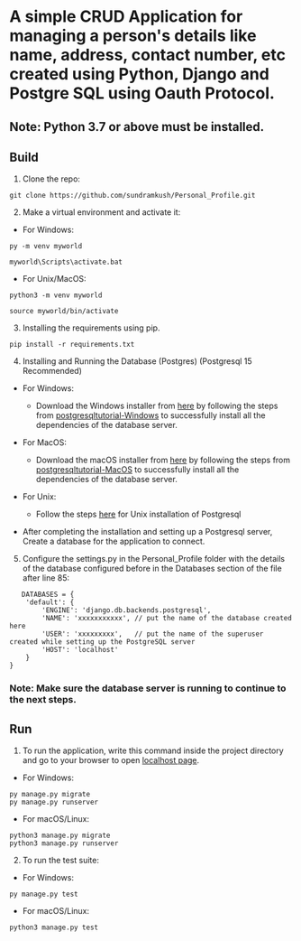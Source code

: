 # A simple CRUD Application for managing a person's details like name, address, contact number, etc created using Python, Django and Postgre SQL using Oauth Protocol.

## Note: Python 3.7 or above must be installed.

## Build
1. Clone the repo:
```
git clone https://github.com/sundramkush/Personal_Profile.git
```
2. Make a virtual environment and activate it:
* For Windows:
```
py -m venv myworld
```
```
myworld\Scripts\activate.bat
```
* For Unix/MacOS:
```
python3 -m venv myworld
```
```
source myworld/bin/activate
```
3. Installing the requirements using pip.
```
pip install -r requirements.txt
```
4. Installing  and Running the Database (Postgres) (Postgresql 15 Recommended)
* For Windows:
	* Download the Windows installer from [here](https://www.enterprisedb.com/downloads/postgres-postgresql-downloads) by following the steps from [postgresqltutorial-Windows](https://www.postgresqltutorial.com/postgresql-getting-started/install-postgresql/) to successfully install all the dependencies of the database server.
     
* For MacOS:
	* Download the macOS installer from [here](https://www.enterprisedb.com/downloads/postgres-postgresql-downloads) by following the steps from [postgresqltutorial-MacOS](https://www.postgresqltutorial.com/postgresql-getting-started/install-postgresql-macos/) to successfully install all the dependencies of the database server.
     
* For Unix:
	* Follow the steps [here](https://www.postgresqltutorial.com/postgresql-getting-started/install-postgresql-linux/) for Unix installation of Postgresql

* After completing the installation and setting up a Postgresql server, Create a database for the application to connect.
     
5. Configure the settings.py in the Personal_Profile folder with the details of the database configured before in the Databases section of the file after line 85:
```
   DATABASES = {
    'default': {
        'ENGINE': 'django.db.backends.postgresql',
        'NAME': 'xxxxxxxxxxx', // put the name of the database created here
        'USER': 'xxxxxxxxx',   // put the name of the superuser created while setting up the PostgreSQL server
        'HOST': 'localhost'  
    }
}
```

### Note: Make sure the database server is running to continue to the next steps.

## Run
1. To run the application, write this command inside the project directory and go to your browser to open [localhost page](http://127.0.0.1:8000/).
* For Windows:
```
py manage.py migrate
py manage.py runserver 
```
* For macOS/Linux:
```
python3 manage.py migrate
python3 manage.py runserver
```
2. To run the test suite:
* For Windows:
```
py manage.py test
```
* For macOS/Linux:
```
python3 manage.py test
```


